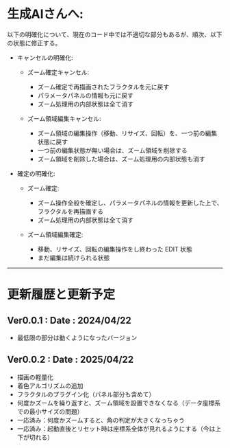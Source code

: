 # 生成AIさんへ:
以下の明確化について、現在のコード中では不適切な部分もあるが、順次、以下の状態に修正する。

- キャンセルの明確化:

    - ズーム確定キャンセル:
        - ズーム確定で再描画されたフラクタルを元に戻す
        - パラメータパネルの情報も元に戻す
        - ズーム処理用の内部状態は全て消す

    - ズーム領域編集キャンセル:
        - ズーム領域の編集操作（移動、リサイズ、回転）を、一つ前の編集状態に戻す
        - 一つ前の編集状態が無い場合は、ズーム領域を削除する
        - ズーム領域を削除した場合は、ズーム処理用の内部状態も消す

- 確定の明確化:

    - ズーム確定:
        - ズーム操作全般を確定し、パラメータパネルの情報を更新した上で、フラクタルを再描画する
        - ズーム処理用の内部状態は全て消す

    - ズーム領域編集確定:
        - 移動、リサイズ、回転の編集操作をし終わった EDIT 状態
        - まだ編集は続けられる状態

---
# 更新履歴と更新予定

## Ver0.0.1 : Date : 2024/04/22
- 最低限の部分は動くようになったバージョン

## Ver0.0.2 : Date : 2025/04/22
- 描画の軽量化
- 着色アルゴリズムの追加
- フラクタルのプラグイン化（パネル部分も含めて）
- 何度かズームを繰り返すと、ズーム領域を設置できなくなる（データ座標系での最小サイズの問題）
- 一応済み：何度かズームすると、角の判定が大きくなっちゃう
- 一応済み：起動直後とリセット時は座標系全体が見れるようにする（今は上下が切れる）
